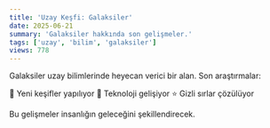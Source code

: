 ```yaml
---
title: 'Uzay Keşfi: Galaksiler'
date: 2025-06-21
summary: 'Galaksiler hakkında son gelişmeler.'
tags: ['uzay', 'bilim', 'galaksiler']
views: 778
---
```


Galaksiler uzay bilimlerinde heyecan verici bir alan. Son araştırmalar:

🚀 Yeni keşifler yapılıyor
🌌 Teknoloji gelişiyor
⭐ Gizli sırlar çözülüyor

Bu gelişmeler insanlığın geleceğini şekillendirecek.